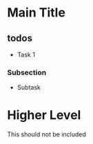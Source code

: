# Main Title

## todos

- Task 1

### Subsection

- Subtask

# Higher Level

This should not be included

